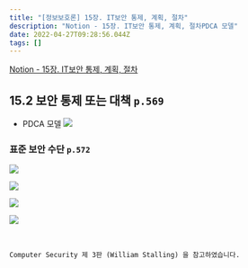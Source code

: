 ```yaml
---
title: "[정보보호론] 15장. IT보안 통제, 계획, 절차"
description: "Notion - 15장. IT보안 통제, 계획, 절차PDCA 모델"
date: 2022-04-27T09:28:56.044Z
tags: []
---
```

[Notion - 15장. IT보안 통제, 계획, 절차](https://rose-buckaroo-d20.notion.site/15-IT-cff767df929e48b4b39b07e4297d322c)


## 15.2 보안 통제 또는 대책 `p.569`

- PDCA 모델
  ![](/images/63f0701d-6d28-40de-8a17-6b93a69a2553-image.png)

    

### 표준 보안 수단 `p.572`
![](/images/082b7b18-d722-44e0-ba3e-ddea3e9f7bec-image.png)

![](/images/968126e9-de28-474e-837b-d5c21965397c-image.png)

![](/images/3b2ab5bb-966d-4d29-9ac0-7d2523374729-image.png)

![](/images/a170fb0f-a583-4cc0-a059-36587a288fd6-image.png)


<br/>  

```
Computer Security 제 3판 (William Stalling) 을 참고하였습니다.
```